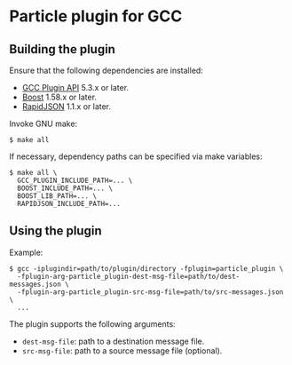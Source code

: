 # Particle plugin for GCC

## Building the plugin

Ensure that the following dependencies are installed:
* [GCC Plugin API](https://gcc.gnu.org/wiki/plugins) 5.3.x or later.
* [Boost](http://boost.org) 1.58.x or later.
* [RapidJSON](http://rapidjson.org) 1.1.x or later.

Invoke GNU make:
```
$ make all
```

If necessary, dependency paths can be specified via make variables:
```
$ make all \
  GCC_PLUGIN_INCLUDE_PATH=... \
  BOOST_INCLUDE_PATH=... \
  BOOST_LIB_PATH=... \
  RAPIDJSON_INCLUDE_PATH=...
```

## Using the plugin

Example:
```
$ gcc -iplugindir=path/to/plugin/directory -fplugin=particle_plugin \
  -fplugin-arg-particle_plugin-dest-msg-file=path/to/dest-messages.json \
  -fplugin-arg-particle_plugin-src-msg-file=path/to/src-messages.json \
  ...
```

The plugin supports the following arguments:
* `dest-msg-file`: path to a destination message file.
* `src-msg-file`: path to a source message file (optional).
